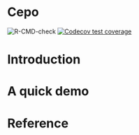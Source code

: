 Cepo
================

![R-CMD-check](https://github.com/kevinwang09/Cepo/workflows/R-CMD-check/badge.svg)
[![Codecov test
coverage](https://codecov.io/gh/kevinwang09/Cepo/branch/master/graph/badge.svg)](https://codecov.io/gh/kevinwang09/Cepo?branch=master)

# Introduction

# A quick demo

# Reference
